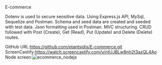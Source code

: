 E-commerce

Dotenv is used to secure sensitive data.
Using Express.js API, MySql, Sequelize  and Postman.
Schema and seed data are created and seeded with test data.
Json formatting used in Postman.
MVC structuring.
CRUD followed with Post (Create), Get (Read), Put (Update) and Delete (Delete) routes.

GitHub URL:https://github.com/ptantsidis/E-commerce.git
ScreenCastify:https://watch.screencastify.com/v/ntUJBLw8nh2t3azQL4Ao
Node screen:![ecommerce_nodejs](https://user-images.githubusercontent.com/90045665/138805681-4a546d41-d847-4b5d-a40d-34b76e22b0fa.png)
